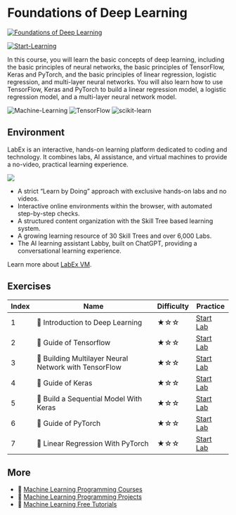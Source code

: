 # Foundations of Deep Learning

[![Foundations of Deep Learning](https://cover-creator.appbot.io/foundations-of-deep-learning.png)](https://labex.io/courses/foundations-of-deep-learning)

[![Start-Learning](https://img.shields.io/badge/Start-Learning-whitesmoke?style=for-the-badge)](https://labex.io/courses/foundations-of-deep-learning)

In this course, you will learn the basic concepts of deep learning, including the basic principles of neural networks, the basic principles of TensorFlow, Keras and PyTorch, and the basic principles of linear regression, logistic regression, and multi-layer neural networks. You will also learn how to use TensorFlow, Keras and PyTorch to build a linear regression model, a logistic regression model, and a multi-layer neural network model.

![Machine-Learning](https://img.shields.io/badge/Machine-Learning-whitesmoke?style=for-the-badge&logo=machine-learning)
![TensorFlow](https://img.shields.io/badge/TensorFlow-whitesmoke?style=for-the-badge&logo=tensorflow)
![scikit-learn](https://img.shields.io/badge/scikit-learn-whitesmoke?style=for-the-badge&logo=scikit-learn)


## Environment

LabEx is an interactive, hands-on learning platform dedicated to coding and technology. It combines labs, AI assistance, and virtual machines to provide a no-video, practical learning experience.

![](https://tutorial-screenshot.getvm.io/images/vm-1725247253.png)

- A strict “Learn by Doing” approach with exclusive hands-on labs and no videos.
- Interactive online environments within the browser, with automated step-by-step checks.
- A structured content organization with the Skill Tree based learning system.
- A growing learning resource of 30 Skill Trees and over 6,000 Labs.
- The AI learning assistant Labby, built on ChatGPT, providing a conversational learning experience.

Learn more about [LabEx VM](https://support.labex.io/using-labex/virtual-machine).

## Exercises

|   Index | Name                                                  | Difficulty   | Practice                                                                                                                       |
|---------|-------------------------------------------------------|--------------|--------------------------------------------------------------------------------------------------------------------------------|
|       1 | 📖 Introduction to Deep Learning                      | ★☆☆          | <a target='_blank' href='https://labex.io/tutorials/ml-introduction-to-deep-learning-20790'>Start Lab</a>                      |
|       2 | 📖 Guide of Tensorflow                                | ★☆☆          | <a target='_blank' href='https://labex.io/tutorials/ml-guide-of-tensorflow-20777'>Start Lab</a>                                |
|       3 | 📖 Building Multilayer Neural Network with TensorFlow | ★☆☆          | <a target='_blank' href='https://labex.io/tutorials/ml-building-multilayer-neural-network-with-tensorflow-20750'>Start Lab</a> |
|       4 | 📖 Guide of Keras                                     | ★☆☆          | <a target='_blank' href='https://labex.io/tutorials/ml-guide-of-keras-20775'>Start Lab</a>                                     |
|       5 | 📖 Build a Sequential Model With Keras                | ★☆☆          | <a target='_blank' href='https://labex.io/tutorials/ml-build-a-sequential-model-with-keras-20751'>Start Lab</a>                |
|       6 | 📖 Guide of PyTorch                                   | ★☆☆          | <a target='_blank' href='https://labex.io/tutorials/ml-guide-of-pytorch-20776'>Start Lab</a>                                   |
|       7 | 📖 Linear Regression With PyTorch                     | ★☆☆          | <a target='_blank' href='https://labex.io/tutorials/ml-linear-regression-with-pytorch-20798'>Start Lab</a>                     |

## More

- 🔗 [Machine Learning Programming Courses](https://github.com/labex-labs/awesome-programming-courses)
- 🔗 [Machine Learning Programming Projects](https://github.com/labex-labs/awesome-programming-projects)
- 🔗 [Machine Learning Free Tutorials](https://github.com/labex-labs/ml-free-tutorials)

